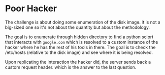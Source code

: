 # Poor Hacker

The challenge is about doing some enumeration of the disk image. It is not a big-sized one so it's not about the quantity but about the methodology.

The goal is to enumerate through hidden directory to find a python sciprt that interacts with `google.com` which is resolved to a custom instance of the hacker where he has the rest of his tools in there. The goal is to check the /etc/hosts (relative to the disk image) and see where it is being resolved.

Upon replicating the interaction the hacker did, the server sends back a custom request header. which is the answer to the last question.


